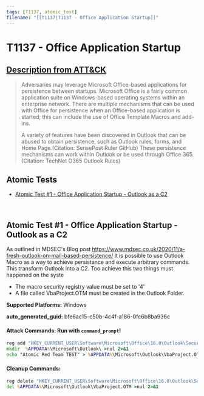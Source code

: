 ```yaml
---
tags: [T1137, atomic_test]
filename: "[[T1137|T1137 - Office Application Startup]]"
---
```


# T1137 - Office Application Startup
## [Description from ATT&CK](https://attack.mitre.org/techniques/T1137)
<blockquote>Adversaries may leverage Microsoft Office-based applications for persistence between startups. Microsoft Office is a fairly common application suite on Windows-based operating systems within an enterprise network. There are multiple mechanisms that can be used with Office for persistence when an Office-based application is started; this can include the use of Office Template Macros and add-ins.

A variety of features have been discovered in Outlook that can be abused to obtain persistence, such as Outlook rules, forms, and Home Page.(Citation: SensePost Ruler GitHub) These persistence mechanisms can work within Outlook or be used through Office 365.(Citation: TechNet O365 Outlook Rules)</blockquote>

## Atomic Tests

- [Atomic Test #1 - Office Application Startup - Outlook as a C2](#atomic-test-1---office-application-startup---outlook-as-a-c2)


<br/>

## Atomic Test #1 - Office Application Startup - Outlook as a C2
As outlined in MDSEC's Blog post https://www.mdsec.co.uk/2020/11/a-fresh-outlook-on-mail-based-persistence/ 
it is possible to use Outlook Macro as a way to achieve persistance and execute arbitrary commands. This transform Outlook into a C2.
Too achieve this two things must happened on the syste
- The macro security registry value must be set to '4'
- A file called VbaProject.OTM must be created in the Outlook Folder.

**Supported Platforms:** Windows


**auto_generated_guid:** bfe6ac15-c50b-4c4f-a186-0fc6b8ba936c






#### Attack Commands: Run with `command_prompt`! 


```cmd
reg add "HKEY_CURRENT_USER\Software\Microsoft\Office\16.0\Outlook\Security\Level" /t REG_DWORD /d 1 /f
mkdir  %APPDATA%\Microsoft\Outlook\ >nul 2>&1
echo "Atomic Red Team TEST" > %APPDATA%\Microsoft\Outlook\VbaProject.OTM
```

#### Cleanup Commands:
```cmd
reg delete "HKEY_CURRENT_USER\Software\Microsoft\Office\16.0\Outlook\Security\Level" /f >nul 2>&1
del %APPDATA%\Microsoft\Outlook\VbaProject.OTM >nul 2>&1
```





<br/>
